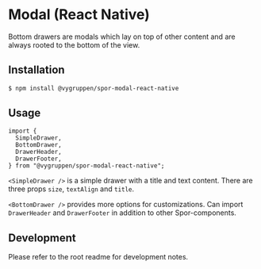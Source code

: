 # Modal (React Native)

Bottom drawers are modals which lay on top of other content and are always rooted to the bottom of the view.

## Installation

```bash
$ npm install @vygruppen/spor-modal-react-native
```

## Usage

```tsx
import {
  SimpleDrawer,
  BottomDrawer,
  DrawerHeader,
  DrawerFooter,
} from "@vygruppen/spor-modal-react-native";
```

`<SimpleDrawer />` is a simple drawer with a title and text content. There are three props `size`, `textAlign` and `title`.

`<BottomDrawer />` provides more options for customizations. Can import `DrawerHeader` and `DrawerFooter` in addition to other Spor-components.

## Development

Please refer to the root readme for development notes.
